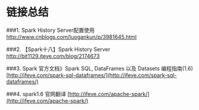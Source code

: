 # 链接总结

###1. Spark History Server配置使用
http://www.cnblogs.com/luogankun/p/3981645.html <br/>

###2. 【Spark十八】Spark History Server
http://bit1129.iteye.com/blog/2174673<br/>

###3. Spark 官方文档》Spark SQL, DataFrames 以及 Datasets 编程指南(1.6)
[http://ifeve.com/spark-sql-dataframes/](http://ifeve.com/spark-sql-dataframes/)

###4. spark1.6 官网翻译
[http://ifeve.com/apache-spark/](http://ifeve.com/apache-spark/)
